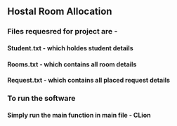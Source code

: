 ## Hostal Room Allocation
### Files requesred for project are -
#### Student.txt - which holdes student details
#### Rooms.txt - which contains all room details
#### Request.txt - which contains all placed request details

### To run the software
#### Simply run the main function in main file - CLion
